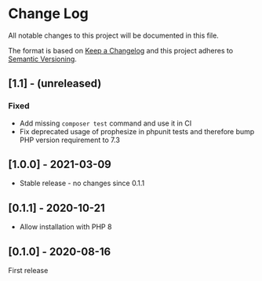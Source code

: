 # Change Log

All notable changes to this project will be documented in this file.

The format is based on [Keep a Changelog](http://keepachangelog.com/en/1.0.0/)
and this project adheres to [Semantic Versioning](http://semver.org/spec/v2.0.0.html).

## [1.1] - (unreleased)
### Fixed
- Add missing `composer test` command and use it in CI
- Fix deprecated usage of prophesize in phpunit tests
  and therefore bump PHP version requirement to 7.3

## [1.0.0] - 2021-03-09

- Stable release - no changes since 0.1.1

## [0.1.1] - 2020-10-21

* Allow installation with PHP 8

## [0.1.0] - 2020-08-16

First release
